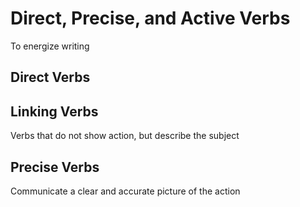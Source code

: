 # Direct, Precise, and Active Verbs

To energize writing

## Direct Verbs

## Linking Verbs

Verbs that do not show action, but describe the subject

## Precise Verbs

Communicate a clear and accurate picture of the action